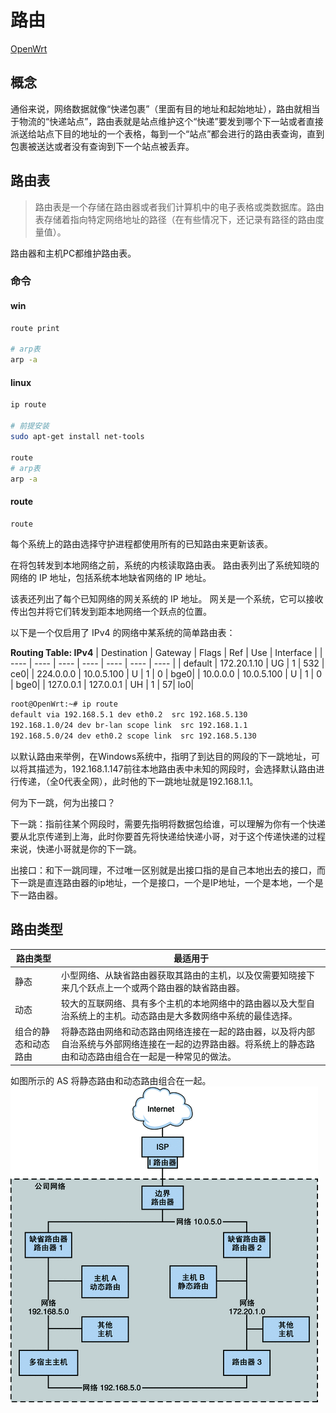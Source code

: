 # 路由
[OpenWrt](https://www.cnblogs.com/ccky/p/15510855.html)

## 概念
通俗来说，网络数据就像“快递包裹”（里面有目的地址和起始地址），路由就相当于物流的“快递站点”，路由表就是站点维护这个“快递”要发到哪个下一站或者直接派送给站点下目的地址的一个表格，每到一个“站点”都会进行的路由表查询，直到包裹被送达或者没有查询到下一个站点被丢弃。

## 路由表
>路由表是一个存储在路由器或者我们计算机中的电子表格或类数据库。路由表存储着指向特定网络地址的路径（在有些情况下，还记录有路径的路由度量值）。

路由器和主机PC都维护路由表。
### 命令

#### win
```bash
route print

# arp表
arp -a 
```
#### linux

```bash
ip route

# 前提安装
sudo apt-get install net-tools 

route
# arp表
arp -a
```

#### route
```bash
route
```

每个系统上的路由选择守护进程都使用所有的已知路由来更新该表。

在将包转发到本地网络之前，系统的内核读取路由表。
路由表列出了系统知晓的网络的 IP 地址，包括系统本地缺省网络的 IP 地址。

该表还列出了每个已知网络的网关系统的 IP 地址。
网关是一个系统，它可以接收传出包并将它们转发到距本地网络一个跃点的位置。

以下是一个仅启用了 IPv4 的网络中某系统的简单路由表：

**Routing Table: IPv4**
| Destination | Gateway | Flags | Ref | Use | Interface |
| ---- | ---- |  ---- |  ---- |  ---- |  ---- |  ---- | 
| default | 172.20.1.10 | UG  |    1  |  532  | ce0|
| 224.0.0.0 | 10.0.5.100 | U |       1 |     0 |  bge0|
| 10.0.0.0 | 10.0.5.100 | U |       1  |    0 |  bge0|
| 127.0.0.1 | 127.0.0.1 | UH |      1  |   57|   lo0|

```bash
root@OpenWrt:~# ip route 
default via 192.168.5.1 dev eth0.2  src 192.168.5.130                     
192.168.1.0/24 dev br-lan scope link  src 192.168.1.1                     
192.168.5.0/24 dev eth0.2 scope link  src 192.168.5.130  
```

以默认路由来举例，在Windows系统中，指明了到达目的网段的下一跳地址，可以将其描述为，192.168.1.147前往本地路由表中未知的网段时，会选择默认路由进行传递，（全0代表全网），此时他的下一跳地址就是192.168.1.1。

何为下一跳，何为出接口？

下一跳：指前往某个网段时，需要先指明将数据包给谁，可以理解为你有一个快递要从北京传递到上海，此时你要首先将快递给快递小哥，对于这个传递快递的过程来说，快递小哥就是你的下一跳。

出接口：和下一跳同理，不过唯一区别就是出接口指的是自己本地出去的接口，而下一跳是直连路由器的ip地址，一个是接口，一个是IP地址，一个是本地，一个是下一路由器。

## 路由类型
| 路由类型 | 最适用于 |
| ---- | ---- |
| 静态 | 小型网络、从缺省路由器获取其路由的主机，以及仅需要知晓接下来几个跃点上一个或两个路由器的缺省路由器。|
| 动态 | 较大的互联网络、具有多个主机的本地网络中的路由器以及大型自治系统上的主机。动态路由是大多数网络中系统的最佳选择。|
| 组合的静态和动态路由 |将静态路由网络和动态路由网络连接在一起的路由器，以及将内部自治系统与外部网络连接在一起的边界路由器。将系统上的静态路由和动态路由组合在一起是一种常见的做法。 |
如图所示的 AS 将静态路由和动态路由组合在一起。
![](assets/images/nwt_multpl_routers.gif)
